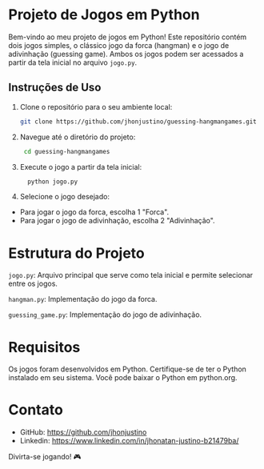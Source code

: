 # Projeto de Jogos em Python

Bem-vindo ao meu projeto de jogos em Python! Este repositório contém dois jogos simples, o clássico jogo da forca (hangman) e o jogo de adivinhação (guessing game). Ambos os jogos podem ser acessados a partir da tela inicial no arquivo `jogo.py`.

## Instruções de Uso

1. Clone o repositório para o seu ambiente local:

   ```bash
   git clone https://github.com/jhonjustino/guessing-hangmangames.git

2. Navegue até o diretório do projeto:

   ```bash
    cd guessing-hangmangames

2. Execute o jogo a partir da tela inicial:

   ```bash
     python jogo.py

4. Selecione o jogo desejado:

- Para jogar o jogo da forca, escolha 1 "Forca".
- Para jogar o jogo de adivinhação, escolha 2 "Adivinhação".

# Estrutura do Projeto
`jogo.py`: Arquivo principal que serve como tela inicial e permite selecionar entre os jogos.

`hangman.py`: Implementação do jogo da forca.

`guessing_game.py`: Implementação do jogo de adivinhação.

# Requisitos
Os jogos foram desenvolvidos em Python. Certifique-se de ter o Python instalado em seu sistema. Você pode baixar o Python em python.org.

# Contato
- GitHub: https://github.com/jhonjustino
- Linkedin: https://www.linkedin.com/in/jhonatan-justino-b21479ba/

Divirta-se jogando! 🎮
